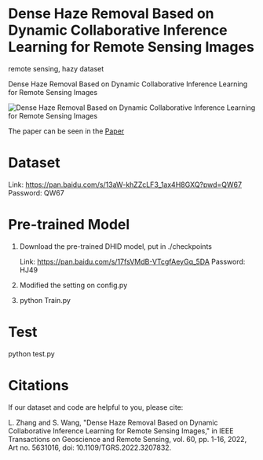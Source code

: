 # Dense Haze Removal Based on Dynamic Collaborative Inference Learning for Remote Sensing Images
remote sensing, hazy dataset

Dense Haze Removal Based on Dynamic Collaborative Inference Learning for Remote Sensing Images

![Dense Haze Removal Based on Dynamic Collaborative Inference Learning for Remote Sensing Images](./main/fig2.tif)

The paper can be seen in the [Paper](https://ieeexplore.ieee.org/document/9895281)

# Dataset

Link: https://pan.baidu.com/s/13aW-khZZcLF3_1ax4H8GXQ?pwd=QW67 
Password: QW67

# Pre-trained Model
1. Download the pre-trained DHID model, put in ./checkpoints

   Link: https://pan.baidu.com/s/17fsVMdB-VTcgfAeyGq_5DA   Password: HJ49

2. Modified the setting on config.py
3. python Train.py

# Test
python test.py

# Citations
If our dataset and code are helpful to you, please cite:

L. Zhang and S. Wang, "Dense Haze Removal Based on Dynamic Collaborative Inference Learning for Remote Sensing Images," in IEEE Transactions on Geoscience and Remote Sensing, vol. 60, pp. 1-16, 2022, Art no. 5631016, doi: 10.1109/TGRS.2022.3207832.



